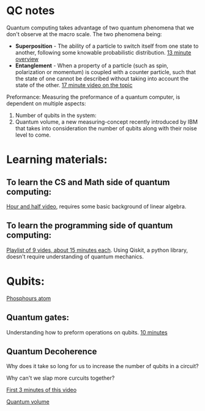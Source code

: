 # QC notes

Quantum computing takes advantage of two quantum phenomena that we don't observe at the macro scale. The two phenomena being:
- **Superposition** - The ability of a particle to switch itself from one state to another, following some knowable probabilistic distribution. 
[13 minute overview](https://www.youtube.com/watch?v=VwWRX9IdblE)
- **Entanglement** - When a property of a particle (such as spin, polarization or momentum) is coupled with a counter particle, such that the state of one cannot be described without taking into account the state of the other.
[17 minute video on the topic](https://www.youtube.com/watch?v=-WSWz1H3mJg&t=616s)

Preformance:
Measuring the preformance of a quantum computer, is dependent on multiple aspects:
1. Number of qubits in the system: 
2. Quantum volume, a new measuring-concept recently introduced by IBM that takes into consideration the number of qubits along with their noise level to come.


# Learning materials:

## To learn the CS and Math side of quantum computing:
[Hour and half video](https://www.youtube.com/watch?v=F_Riqjdh2oM), requires some basic background of linear algebra. 

## To learn the programming side of quantum computing:
[Playlist of 9 vides, about 15 minutes each](https://www.youtube.com/playlist?list=PLOFEBzvs-Vvp2xg9-POLJhQwtVktlYGbY). Using Qiskit, a python library, doesn't require understanding of quantum mechanics.

# Qubits:
[Phosphours atom](https://www.youtube.com/watch?v=zNzzGgr2mhk)


## Quantum gates:
Understanding how to preform operations on qubits.
[10 minutes](https://www.youtube.com/watch?v=gz5rjhiU4ao)


## Quantum Decoherence
Why does it take so long for us to increase the number of qubits in a circuit?

Why can't we slap more curcuits together?

[First 3 minutes of this video](https://www.youtube.com/watch?v=LsxJmHS0cc8)

[Quantum volume](https://www.youtube.com/watch?v=-7L5o-mzLqU)
